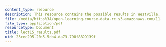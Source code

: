 ```yaml
---
content_type: resource
description: This resource contains the possible results in Westville.
file: /media/https%3A/open-learning-course-data-rc.s3.amazonaws.com/11-255-negotiation-and-dispute-resolution-in-the-public-sector-spring-2005/23cec29520d55cb4da73798f8899139f_lect15_results.pdf
file_type: application/pdf
resourcetype: Document
title: lect15_results.pdf
uid: 23cec295-20d5-5cb4-da73-798f8899139f
---
```

